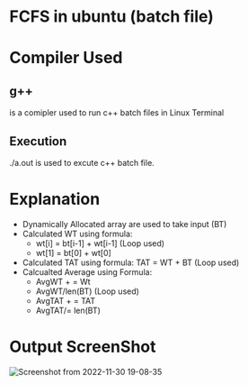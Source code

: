  # FCFS in ubuntu (batch file)
 # Compiler Used
 <h2>g++</h2> is a comipler used to run c++ batch files in Linux Terminal 
 <h2> Execution</h2>
   ./a.out is used to excute c++ batch file.
 
 # Explanation
 - Dynamically Allocated array are used to take input (BT)
 - Calculated WT using formula:
   - wt[i] = bt[i-1] + wt[i-1]  (Loop used)
   - wt[1] = bt[0] + wt[0]
 - Calculated TAT using formula:
    TAT = WT + BT (Loop used)
 -  Calcualted Average using Formula:
    - AvgWT + = Wt
    - AvgWT/len(BT)        (Loop used)
    - AvgTAT + = TAT
    - AvgTAT/= len(BT)
    

    
 # Output ScreenShot
 
 ![Screenshot from 2022-11-30 19-08-35](https://user-images.githubusercontent.com/91987110/205544933-65235bcf-5793-4d8c-8e56-60a7658fc23b.png)
